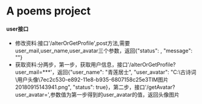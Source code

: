 # A poems project
#### user接口

- 修改资料:接口'/alterOrGetProfile',post方法,需要user_mail,user_name,user_avatar三个参数，返回{"status": , "message": ""}
- 获取资料:分两步，第一步，获取用户信息，接口'/alterOrGetProfile?user_mail=***'，返回{"user_name": "青莲居士", "user_avatar": "C:\\古诗词\\用户头像\\7ec2c530-e892-11e8-b935-6807158c25e3TIM图片20180915143941.png", "status": true}，第二步，接口'/getAvatar?user_avatar=',参数值为第一步得到的user_avatar的值，返回头像图片


